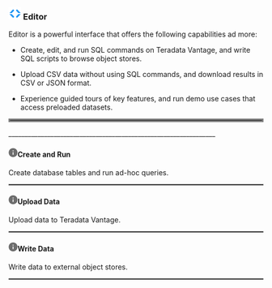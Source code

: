 ### ![../Images/editor-icn-overview.png](../Images/editor-icn-overview.png) Editor

Editor is a powerful interface that offers the following capabilities ad more:

* Create, edit, and run SQL commands on Teradata Vantage, and write SQL scripts to browse object stores.

* Upload CSV data without using SQL commands, and download results in CSV or JSON format.

* Experience guided tours of key features, and run demo use cases that access preloaded datasets.

<hr style="border:3px solid gray"> </hr>
________________________________________________________________

#### ![../Images/cov-icn-ovw_toc.png](../Images/cov-icn-ovw_toc.png)Create and Run

Create database tables and run ad-hoc queries.

<hr style="border:1px solid gray"> </hr>
    
#### ![../Images/cov-icn-ovw_toc.png](../Images/cov-icn-ovw_toc.png)Upload Data

Upload data to Teradata Vantage.

<hr style="border:1px solid gray"> </hr>
   
#### ![../Images/cov-icn-ovw_toc.png](../Images/cov-icn-ovw_toc.png)Write Data

Write data to external object stores.

<hr style="border:1px solid gray"> </hr>